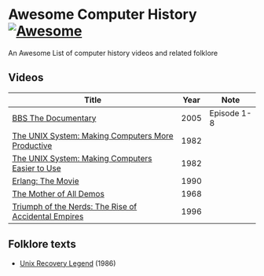 # Awesome Computer History [![Awesome](https://cdn.rawgit.com/sindresorhus/awesome/d7305f38d29fed78fa85652e3a63e154dd8e8829/media/badge.svg)](https://github.com/sindresorhus/awesome)

An Awesome List of computer history videos and related folklore

## Videos

Title | Year | Note
------|------|-----
[BBS The Documentary](https://www.youtube.com/playlist?list=PLgE-9Sxs2IBVgJkY-1ZMj0tIFxsJ-vOkv) | 2005 | Episode 1-8
[The UNIX System: Making Computers More Productive](https://www.youtube.com/watch?v=tc4ROCJYbm0) | 1982 |
[The UNIX System: Making Computers Easier to Use](https://www.youtube.com/watch?v=XvDZLjaCJuw) | 1982 |
[Erlang: The Movie](https://www.youtube.com/watch?v=xrIjfIjssLE) | 1990 |
[The Mother of All Demos](https://www.youtube.com/watch?v=yJDv-zdhzMY) | 1968 |
[Triumph of the Nerds: The Rise of Accidental Empires](https://en.wikipedia.org/wiki/Triumph_of_the_Nerds) | 1996 | 

## Folklore texts

- [Unix Recovery Legend](http://www.ee.ryerson.ca/~elf/hack/recovery.html) (1986)
